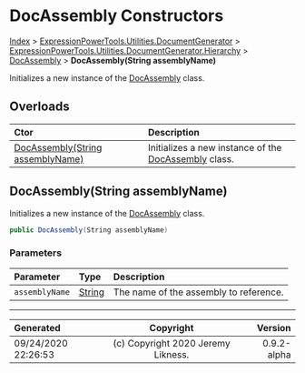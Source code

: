 ﻿# DocAssembly Constructors

[Index](../index.md) > [ExpressionPowerTools.Utilities.DocumentGenerator](ExpressionPowerTools.Utilities.DocumentGenerator.a.md) > [ExpressionPowerTools.Utilities.DocumentGenerator.Hierarchy](ExpressionPowerTools.Utilities.DocumentGenerator.Hierarchy.n.md) > [DocAssembly](ExpressionPowerTools.Utilities.DocumentGenerator.Hierarchy.DocAssembly.cs.md) > **DocAssembly(String assemblyName)**

Initializes a new instance of the [DocAssembly](ExpressionPowerTools.Utilities.DocumentGenerator.Hierarchy.DocAssembly.cs.md) class.

## Overloads

| Ctor | Description |
| :-- | :-- |
| [DocAssembly(String assemblyName)](#docassemblystring-assemblyname) | Initializes a new instance of the [DocAssembly](ExpressionPowerTools.Utilities.DocumentGenerator.Hierarchy.DocAssembly.cs.md) class. |

## DocAssembly(String assemblyName)

Initializes a new instance of the [DocAssembly](ExpressionPowerTools.Utilities.DocumentGenerator.Hierarchy.DocAssembly.cs.md) class.

```csharp
public DocAssembly(String assemblyName)
```

### Parameters

| Parameter | Type | Description |
| :-- | :-- | :-- |
| `assemblyName` | [String](https://docs.microsoft.com/dotnet/api/system.string) | The name of the assembly to reference. |



---

| Generated | Copyright | Version |
| :-- | :-: | --: |
| 09/24/2020 22:26:53 | (c) Copyright 2020 Jeremy Likness. | 0.9.2-alpha |
